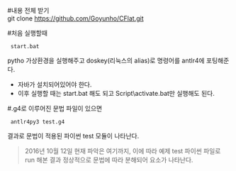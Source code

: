 #내용 전체 받기 </br>
git clone https://github.com/Goyunho/CFlat.git

#처음 실행할때
<pre><code> start.bat </code></pre>
pytho 가상환경을 실행해주고
doskey(리눅스의 alias)로 명령어를 antlr4에 포팅해준다.
* 자바가 설치되어있어야 한다.
* 이후 실행할 때는 start.bat 해도 되고 Script\activate.bat만 실행해도 된다.

#.g4로 이루어진 문법 파일이 있으면
<pre><code> antlr4py3 test.g4 </code></pre>
결과로 문법이 적용된 파이썬 test 모듈이 나타난다.

> 2016년 10월 12일 현재 파악은 여기까지,
이에 따라 예제 test 파이썬 파일로 run 해본 결과 정상적으로 문법에 따라 분해되어 요소가 나타난다.
